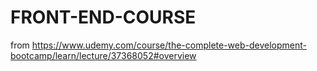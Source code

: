 # FRONT-END-COURSE

from https://www.udemy.com/course/the-complete-web-development-bootcamp/learn/lecture/37368052#overview
